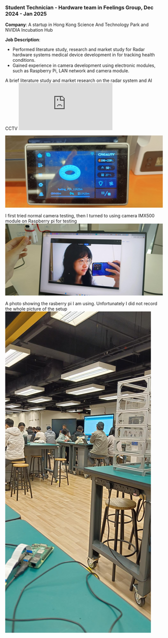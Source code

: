 ### Student Technician - Hardware team in Feelings Group, Dec 2024 - Jan 2025

**Company**: A startup in Hong Kong Science And Technology Park and NVIDIA Incubation Hub

**Job Description**: 
- Performed literature study, research and market study for Radar hardware systems medical device development in for tracking health conditions.
- Gained experience in camera development using electronic modules, such as Raspberry Pi, LAN network and camera module.

A brief literature study and market research on the radar system and AI CCTV
![Radar system & AI CCTV](https://github.com/Leilazehui/Leilazehui.github.io/blob/main/Assets/Radar_systems_%26_AI_CCTV_Study.pdf)


![Designed and 3D printing of company logo](https://github.com/Leilazehui/Leilazehui.github.io/blob/main/Assets/3D_Printing_Company_Logo.jpg)

I first tried normal camera testing, then I turned to using camera IMX500 module on Raspberry pi for testing
![Normal camera testing](https://github.com/Leilazehui/Leilazehui.github.io/blob/main/Assets/camera_testing.jpg)

A photo showing the rasberry pi I am using. Unfortunately I did not record the whole picture of the setup
![Setup1](https://github.com/Leilazehui/Leilazehui.github.io/blob/main/Assets/raspberry_pi_camera_testing.jpg)
